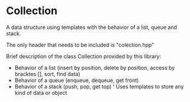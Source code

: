# Collection
A data structure using templates with the behavior of a list, queue and stack.

The only header that needs to be included is "colection.hpp"

Brief description of the class Collection provided by this library:
  - Behavior of a list (insert by position, delete by position, access by bracktes [], sort, find data)
  - Behavior of a queue (enqueue, dequeue, get front)
  - Behavior of a stack (push, pop, get top)
  ' Uses templates to store any kind of data or object

